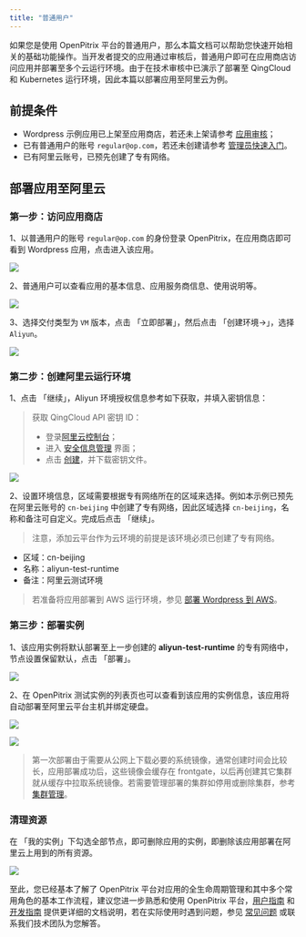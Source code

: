 ```yaml
---
title: "普通用户"
---
```


如果您是使用 OpenPitrix 平台的普通用户，那么本篇文档可以帮助您快速开始相关的基础功能操作。当开发者提交的应用通过审核后，普通用户即可在应用商店访问应用并部署至多个云运行环境。由于在技术审核中已演示了部署至 QingCloud 和 Kubernetes 运行环境，因此本篇以部署应用至阿里云为例。

## 前提条件

- Wordpress 示例应用已上架至应用商店，若还未上架请参考 [应用审核](../quick-start/app-review)；
- 已有普通用户的账号 `regular@op.com`，若还未创建请参考 [管理员快速入门](../quick-start/admin-quick-start)。
- 已有阿里云账号，已预先创建了专有网络。

## 部署应用至阿里云

### 第一步：访问应用商店

1、以普通用户的账号 `regular@op.com` 的身份登录 OpenPitrix，在应用商店即可看到 Wordpress 应用，点击进入该应用。

![](https://pek3b.qingstor.com/kubesphere-docs/png/20190618083644.png)

2、普通用户可以查看应用的基本信息、应用服务商信息、使用说明等。

![](https://pek3b.qingstor.com/kubesphere-docs/png/20190618083818.png)

3、选择交付类型为 `VM` 版本，点击 「立即部署」，然后点击 「创建环境→」，选择 `Aliyun`。

![](https://pek3b.qingstor.com/kubesphere-docs/png/20190618084054.png)

### 第二步：创建阿里云运行环境

1、点击 「继续」，Aliyun 环境授权信息参考如下获取，并填入密钥信息：

> 获取 QingCloud API 密钥 ID：
> - 登录[阿里云控制台](https://home.console.aliyun.com/)；
> - 进入 [安全信息管理](https://usercenter.console.aliyun.com/#/manage/ak/) 界面；
> - 点击 [创建](https://usercenter.console.aliyun.com/#/manage/ak/)，并下载密钥文件。

![](https://pek3b.qingstor.com/kubesphere-docs/png/20190618084603.png)

2、设置环境信息，区域需要根据专有网络所在的区域来选择。例如本示例已预先在阿里云账号的 `cn-beijing` 中创建了专有网络，因此区域选择 `cn-beijing`，名称和备注可自定义。完成后点击 「继续」。

> 注意，添加云平台作为云环境的前提是该环境必须已创建了专有网络。


- 区域：cn-beijing
- 名称：aliyun-test-runtime
- 备注：阿里云测试环境

> 若准备将应用部署到 AWS 运行环境，参见 [部署 Wordpress 到 AWS](../user-guide/deploying-app-on-aws.md)。

### 第三步：部署实例

1、该应用实例将默认部署至上一步创建的 **aliyun-test-runtime** 的专有网络中，节点设置保留默认，点击 「部署」。

![](https://pek3b.qingstor.com/kubesphere-docs/png/20190618085111.png)

2、在 OpenPitrix 测试实例的列表页也可以查看到该应用的实例信息，该应用将自动部署至阿里云平台主机并绑定硬盘。

![](https://pek3b.qingstor.com/kubesphere-docs/png/20190618091259.png)

![](https://pek3b.qingstor.com/kubesphere-docs/png/20190618111237.png)


> 第一次部署由于需要从公网上下载必要的系统镜像，通常创建时间会比较长，应用部署成功后，这些镜像会缓存在 frontgate，以后再创建其它集群就从缓存中拉取系统镜像。若需要管理部署的集群如停用或删除集群，参考 [集群管理](../../user-guide/cluster-management)。


### 清理资源

在 「我的实例」下勾选全部节点，即可删除应用的实例，即删除该应用部署在阿里云上用到的所有资源。

![](https://pek3b.qingstor.com/kubesphere-docs/png/20190618173210.png)


至此，您已经基本了解了 OpenPitrix 平台对应用的全生命周期管理和其中多个常用角色的基本工作流程，建议您进一步熟悉和使用 OpenPitrix 平台，[用户指南](../user-guide/introduction) 和 [开发指南](../developer-guide/introduction) 提供更详细的文档说明，若在实际使用时遇到问题，参见 [常见问题](../faq) 或联系我们技术团队为您解答。